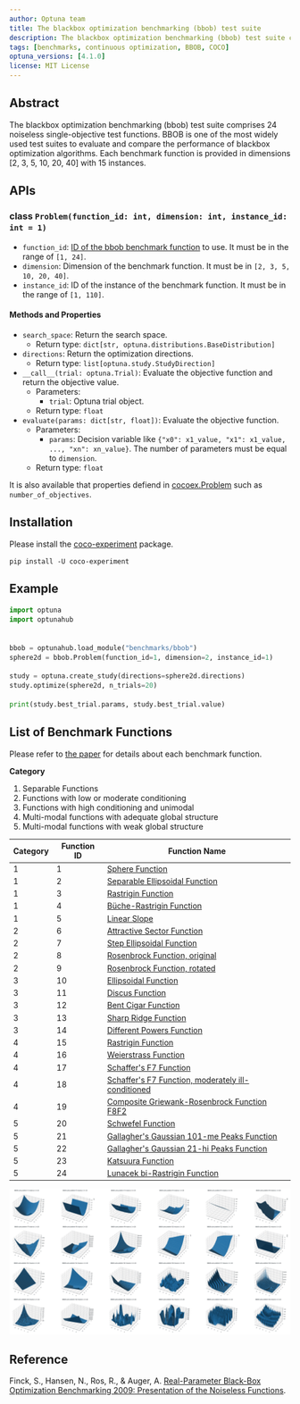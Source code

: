 ```yaml
---
author: Optuna team
title: The blackbox optimization benchmarking (bbob) test suite
description: The blackbox optimization benchmarking (bbob) test suite consists of 24 noiseless single-objective test functions including Sphere, Ellipsoidal, Rastrigin, Rosenbrock, etc. This package is a wrapper of the COCO (COmparing Continuous Optimizers) experiments library.
tags: [benchmarks, continuous optimization, BBOB, COCO]
optuna_versions: [4.1.0]
license: MIT License
---
```


## Abstract

The blackbox optimization benchmarking (bbob) test suite comprises 24 noiseless single-objective test functions. BBOB is one of the most widely used test suites to evaluate and compare the performance of blackbox optimization algorithms. Each benchmark function is provided in dimensions \[2, 3, 5, 10, 20, 40\] with 15 instances.

## APIs

### class `Problem(function_id: int, dimension: int, instance_id: int = 1)`

- `function_id`: [ID of the bbob benchmark function](https://numbbo.github.io/coco/testsuites/bbob) to use. It must be in the range of `[1, 24]`.
- `dimension`: Dimension of the benchmark function. It must be in `[2, 3, 5, 10, 20, 40]`.
- `instance_id`: ID of the instance of the benchmark function. It must be in the range of `[1, 110]`.

#### Methods and Properties

- `search_space`: Return the search space.
  - Return type: `dict[str, optuna.distributions.BaseDistribution]`
- `directions`: Return the optimization directions.
  - Return type: `list[optuna.study.StudyDirection]`
- `__call__(trial: optuna.Trial)`: Evaluate the objective function and return the objective value.
  - Parameters:
    - `trial`: Optuna trial object.
  - Return type: `float`
- `evaluate(params: dict[str, float])`: Evaluate the objective function.
  - Parameters:
    - `params`: Decision variable like `{"x0": x1_value, "x1": x1_value, ..., "xn": xn_value}`. The number of parameters must be equal to `dimension`.
  - Return type: `float`

It is also available that properties defiend in [cocoex.Problem](https://numbbo.github.io/coco-doc/apidocs/cocoex/cocoex.Problem.html) such as `number_of_objectives`.

## Installation

Please install the [coco-experiment](https://github.com/numbbo/coco-experiment/tree/main/build/python) package.

```shell
pip install -U coco-experiment
```

## Example

```python
import optuna
import optunahub


bbob = optunahub.load_module("benchmarks/bbob")
sphere2d = bbob.Problem(function_id=1, dimension=2, instance_id=1)

study = optuna.create_study(directions=sphere2d.directions)
study.optimize(sphere2d, n_trials=20)

print(study.best_trial.params, study.best_trial.value)
```

## List of Benchmark Functions

Please refer to [the paper](https://numbbo.github.io/gforge/downloads/download16.00/bbobdocfunctions.pdf) for details about each benchmark function.

**Category**

1. Separable Functions
1. Functions with low or moderate conditioning
1. Functions with high conditioning and unimodal
1. Multi-modal functions with adequate global structure
1. Multi-modal functions with weak global structure

| Category  | Function ID | Function Name                                                                                         |
|-----------|-------------|-------------------------------------------------------------------------------------------------------|
| 1         | 1           | [Sphere Function](https://numbbo.it/bbob/functions/f01.html)                                          |
| 1         | 2           | [Separable Ellipsoidal Function](https://numbbo.it/bbob/functions/f02.html)                           |
| 1         | 3           | [Rastrigin Function](https://numbbo.it/bbob/functions/f03.html)                                       |
| 1         | 4           | [Büche-Rastrigin Function](https://numbbo.it/bbob/functions/f04.html)                                 |
| 1         | 5           | [Linear Slope](https://numbbo.it/bbob/functions/f05.html)                                             |
| 2         | 6           | [Attractive Sector Function](https://numbbo.it/bbob/functions/f06.html)                               |
| 2         | 7           | [Step Ellipsoidal Function](https://numbbo.it/bbob/functions/f07.html)                                |
| 2         | 8           | [Rosenbrock Function, original](https://numbbo.it/bbob/functions/f08.html)                            |
| 2         | 9           | [Rosenbrock Function, rotated](https://numbbo.it/bbob/functions/f09.html)                             |
| 3         | 10          | [Ellipsoidal Function](https://numbbo.it/bbob/functions/f10.html)                                     |
| 3         | 11          | [Discus Function](https://numbbo.it/bbob/functions/f11.html)                                          |
| 3         | 12          | [Bent Cigar Function](https://numbbo.it/bbob/functions/f12.html)                                      |
| 3         | 13          | [Sharp Ridge Function](https://numbbo.it/bbob/functions/f13.html)                                     |
| 3         | 14          | [Different Powers Function](https://numbbo.it/bbob/functions/f14.html)                                |
| 4         | 15          | [Rastrigin Function](https://numbbo.it/bbob/functions/f15.html)                                       |
| 4         | 16          | [Weierstrass Function](https://numbbo.it/bbob/functions/f16.html)                                     |
| 4         | 17          | [Schaffer's F7 Function](https://numbbo.it/bbob/functions/f17.html)                                   |
| 4         | 18          | [Schaffer's F7 Function, moderately ill-conditioned](https://numbbo.it/bbob/functions/f18.html)       |
| 4         | 19          | [Composite Griewank-Rosenbrock Function F8F2](https://numbbo.it/bbob/functions/f19.html)              |
| 5         | 20          | [Schwefel Function](https://numbbo.it/bbob/functions/f20.html)                                        |
| 5         | 21          | [Gallagher's Gaussian 101-me Peaks Function](https://numbbo.it/bbob/functions/f21.html)               |
| 5         | 22          | [Gallagher's Gaussian 21-hi Peaks Function](https://numbbo.it/bbob/functions/f22.html)                |
| 5         | 23          | [Katsuura Function](https://numbbo.it/bbob/functions/f23.html)                                        |
| 5         | 24          | [Lunacek bi-Rastrigin Function](https://numbbo.it/bbob/functions/f24.html)                            |

![BBOB Plots](images/bbob.png)

## Reference

Finck, S., Hansen, N., Ros, R., & Auger, A. [Real-Parameter Black-Box Optimization Benchmarking 2009: Presentation of the Noiseless Functions](https://numbbo.github.io/gforge/downloads/download16.00/bbobdocfunctions.pdf).
